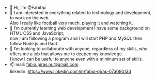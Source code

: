 - 👋 Hi, I’m @Fabi0pi
- 👀 I am interested in everything related to technology and development, to work on the web. <br>
     Also I really like football very much, playing it and watching it.
- 🌱 I’m currently learning web development I have some background on HTML CSS and JavaScript, <br>
     now I am following a program and I will start PHP and MySQL then follow Node.js and Ract.
- 💞️ I’m looking to collaborate with anyone, regardless of my skills, who offers me a job that allows me to deepen my knowledge. <br>
     I know I can be useful to anyone even with a minimum set of skills.
- 📫 mail: fabio.piras.nu@gmail.com <br>
     linkedin: https://www.linkedin.com/in/fabio-piras-07a090133

<!---
Fabi0pi/Fabi0pi is a ✨ special ✨ repository because its `README.md` (this file) appears on your GitHub profile.
You can click the Preview link to take a look at your changes.
--->
